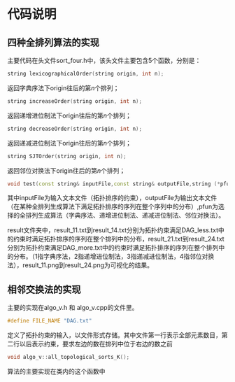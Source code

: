 # 代码说明


## 四种全排列算法的实现

主要代码在头文件sort_four.h中，该头文件主要包含5个函数，分别是：

```c++
string lexicographicalOrder(string origin, int n);
```

返回字典序法下origin往后的第$n$个排列；

```c++
string increaseOrder(string origin, int n);
```

返回递增进位制法下origin往后的第$n$个排列；

```c++
string decreaseOrder(string origin, int n);
```

返回递减进位制法下origin往后的第$n$个排列；

```c++
string SJTOrder(string origin, int n);
```

返回邻位对换法下origin往后的第$n$个排列；

```c++
void test(const string& inputFile,const string& outputFile,string (*pfun)(string,int));
```

其中inputFile为输入文本文件（拓扑排序的约束），outputFile为输出文本文件（在某种全排列生成算法下满足拓扑排序的序列在整个序列中的分布）,pfun为选择的全排列生成算法（字典序法、递增进位制法、递减进位制法、邻位对换法）。



result文件夹中，result_11.txt到result_14.txt分别为拓扑约束满足DAG_less.txt中的约束时满足拓扑排序的序列在整个排列中的分布，result_21.txt到result_24.txt分别为拓扑约束满足DAG_more.txt中的约束时满足拓扑排序的序列在整个排列中的分布。（1指字典序法，2指递增进位制法，3指递减进位制法，4指邻位对换法），result_11.png到result_24.png为可视化的结果。


## 相邻交换法的实现

主要的实现在algo_v.h 和 algo_v.cpp的文件里。
```c++
#define FILE_NAME "DAG.txt"
```
定义了拓扑约束的输入，以文件形式存储。其中文件第一行表示全部元素数目，第二行以后表示约束，要求左边的数在排列中位于右边的数之前

```c++
void algo_v::all_topological_sorts_K();
```
算法的主要实现在类内的这个函数中




